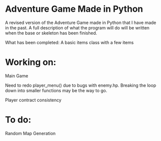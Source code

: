 # Adventure Game Made in Python
A revised version of the Adventure Game made in Python that I have made in the past. 
A full description of what the program will do will be written when the base or skeleton has been finished.

What has been completed:
A basic items class with a few items

# Working on:
Main Game

Need to redo player_menu() due to bugs with enemy.hp. Breaking the loop down into smaller functions may be the way to go.

Player contract consistency


# To do:
Random Map Generation
